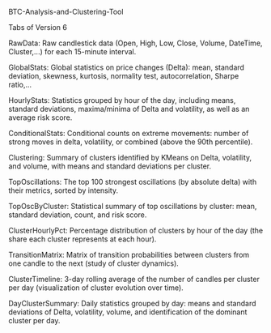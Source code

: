 BTC-Analysis-and-Clustering-Tool

Tabs of Version 6

RawData:
Raw candlestick data (Open, High, Low, Close, Volume, DateTime, Cluster,...) for each 15-minute interval.

GlobalStats:
Global statistics on price changes (Delta): mean, standard deviation, skewness, kurtosis, normality test, autocorrelation, Sharpe ratio,...

HourlyStats:
Statistics grouped by hour of the day, including means, standard deviations, maxima/minima of Delta and volatility, as well as an average risk score.

ConditionalStats:
Conditional counts on extreme movements: number of strong moves in delta, volatility, or combined (above the 90th percentile).

Clustering:
Summary of clusters identified by KMeans on Delta, volatility, and volume, with means and standard deviations per cluster.

TopOscillations:
The top 100 strongest oscillations (by absolute delta) with their metrics, sorted by intensity.

TopOscByCluster:
Statistical summary of top oscillations by cluster: mean, standard deviation, count, and risk score.

ClusterHourlyPct:
Percentage distribution of clusters by hour of the day (the share each cluster represents at each hour).

TransitionMatrix:
Matrix of transition probabilities between clusters from one candle to the next (study of cluster dynamics).

ClusterTimeline:
3-day rolling average of the number of candles per cluster per day (visualization of cluster evolution over time).

DayClusterSummary:
Daily statistics grouped by day: means and standard deviations of Delta, volatility, volume, and identification of the dominant cluster per day.
